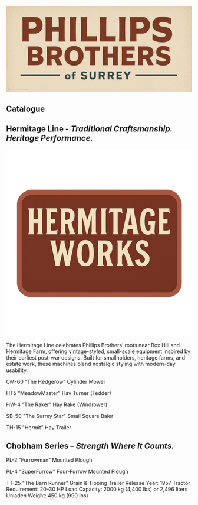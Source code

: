 ![Phillips Brothers of Surrey](Img/Phillips_Brothers_Title.png)

## Catalogue

## Hermitage Line - *Traditional Craftsmanship. Heritage Performance.*

![Hermitage Works](Img/Hermitage-works-logo.png)

The Hermitage Line celebrates Phillips Brothers’ roots near Box Hill and Hermitage Farm, offering vintage-styled, small-scale equipment inspired by their earliest post-war designs. Built for smallholders, heritage farms, and estate work, these machines blend nostalgic styling with modern-day usability.

CM-60 “The Hedgerow” Cylinder Mower

HT5 “MeadowMaster” Hay Turner (Tedder)

HW-4 “The Raker” Hay Rake (Windrower)

SB-50 "The Surrey Star" Small Square Baler

TH-15 "Hermit" Hay Trailer

## Chobham Series – *Strength Where It Counts.*

PL-2 “Furrowman” Mounted Plough

PL-4 “SuperFurrow” Four-Furrow Mounted Plough

TT-25 "The Barn Runner" Grain & Tipping Trailer
Release Year: 1957
Tractor Requirement: 20–30 HP
Load Capacity: 2000 kg (4,400 lbs) or 2,496 liters
Unladen Weight: 450 kg (990 lbs)
